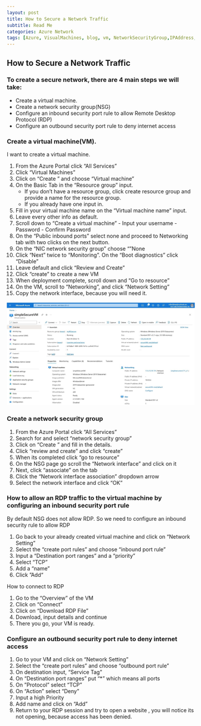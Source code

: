 ```yaml
---
layout: post
title: How to Secure a Network Traffic
subtitle: Read Me
categories: Azure Network
tags: [Azure, VisualMachines, blog, vm, NetworkSecurityGroup,IPAddress, RDP, SSH, NSG]
---
```


## How to Secure a Network Traffic

### To create a secure network, there are 4 main steps we will take:

- Create a virtual machine.
- Create a network security group(NSG)
- Configure an inbound security port rule to allow Remote Desktop Protocol (RDP)
- Configure an outbound security port rule to deny internet access 


### Create a virtual machine(VM).

I want to create a virtual machine.

1. From the Azure Portal click “All Services”
2. Click “Virtual Machines”
3. Click on “Create ” and choose “Virtual machine”
4. On the Basic Tab in the “Resource group” input. 
    - If you don’t have a resource group, click create resource group and provide a name for the resource group. 
    - If you already have one input in.
  5. Fill in your virtual machine name on the “Virtual machine name” input.
  6. Leave every other info as default.
  7. Scroll down to “Create a virtual machine”
	- Input your username
	- Password
	- Confirm Password
8. On the “Public inbound ports” select none and proceed to Networking tab with two clicks on the next button.
9. On the “NIC network security group” choose “”None
10. Click “Next” twice to “Monitoring”. On the “Boot diagnostics” click “Disable”
11. Leave default and click “Review and Create”
12. Click “create” to create a new VM
13. When deployment complete, scroll down and “Go to resource”
14. On the VM, scroll to “Networking”, and click “Network Setting”
15. Copy the network interface, because you will need it.
 
 ![datacamp certification](/assets//images//VM.jpeg)

### Create a network security group

1. From the Azure Portal click “All Services”
3. Search for and select “network security group”
4. Click on “Create ” and fill in the details.
5. Click “review and create” and click “create”
6. When its completed click “go to resource”
7. On the NSG page go scroll the “Network interface” and click on it
8. Next, click “associate” on the tab
9. Click the “Network interface association” dropdown arrow
10. Select the network interface and click “OK”


### How to allow an RDP traffic to the virtual machine by configuring an inbound security port rule

By default NSG does not allow RDP. So we need to configure an inbound security rule to allow RDP

1. Go back to your already created virtual machine and click on “Network Setting”
2. Select the “create port rules” and choose “inbound port rule”
3. Input a “Destination port ranges” and a “priority”
4. Select “TCP”
5. Add a “name”
6. Click ”Add“

How to connect to RDP

1. Go to the “Overview” of the VM
2. Click on “Connect”
3. Click on “Download RDP File”
4. Download, input details and continue
5. There you go, your VM is ready.


### Configure an outbound security port rule to deny internet access

1. Go to your VM and click on “Network Setting”
2. Select the “create port rules” and choose “outbound port rule”
3. On destination input, “Service Tag”
4. On “Destination port ranges” put “*” which means all ports
5. On ”Protocol” select “TCP”
6. On “Action” select “Deny”
7. Input a high Priority
8. Add name and click on “Add”
9. Return to your RDP session and try to open a website , you will notice its not opening, because access has been denied.